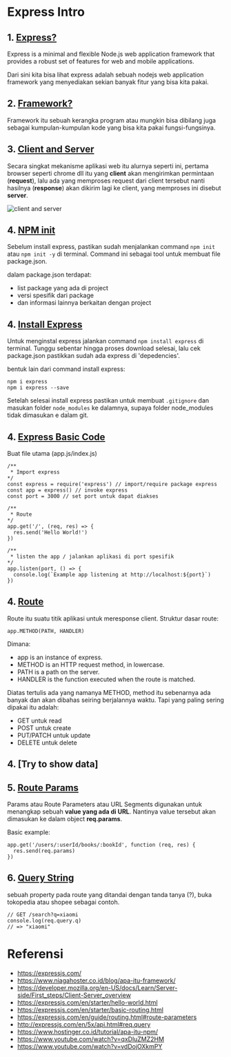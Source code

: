 # Express Intro

## 1. [Express?](https://expressjs.com/)

Express is a minimal and flexible Node.js web application framework that provides a robust set of features for web and mobile applications.

Dari sini kita bisa lihat express adalah sebuah nodejs web application framework yang menyediakan sekian banyak fitur yang bisa kita pakai.

## 2. [Framework?](https://www.niagahoster.co.id/blog/apa-itu-framework/)

Framework itu sebuah kerangka program atau mungkin bisa dibilang juga sebagai kumpulan-kumpulan kode yang bisa kita pakai fungsi-fungsinya.

## 3. [Client and Server](https://developer.mozilla.org/en-US/docs/Learn/Server-side/First_steps/Client-Server_overview)

Secara singkat mekanisme aplikasi web itu alurnya seperti ini, pertama browser seperti chrome dll itu yang **client** akan mengirimkan permintaan (**request**), lalu ada yang memproses request dari client tersebut nanti hasilnya (**response**) akan dikirim lagi ke client, yang memproses ini disebut **server**.

![client and server](https://github.com/tedante/my-note/blob/master/javascript/images/client-server.png)

## 4. [NPM init](https://docs.npmjs.com/creating-a-package-json-file)

Sebelum install express, pastikan sudah menjalankan command `npm init` atau `npm init -y` di terminal. Command ini sebagai tool untuk membuat file package.json. 

dalam package.json terdapat:

- list package yang ada di project
- versi spesifik dari package
- dan informasi lainnya berkaitan dengan project

## 4. [Install Express](https://expressjs.com/en/starter/installing.html)

Untuk menginstal express jalankan command `npm install express` di terminal. Tunggu sebentar hingga proses download selesai, lalu cek package.json pastikkan sudah ada express di 'depedencies'.

bentuk lain dari command install express:

```
npm i express
npm i express --save
```

Setelah selesai install express pastikan untuk membuat `.gitignore` dan masukan folder `node_modules` ke dalamnya, supaya folder node_modules tidak dimasukan e dalam git.

## 4. [Express Basic Code](https://expressjs.com/en/starter/hello-world.html)

Buat file utama (app.js/index.js) 

```
/**
 * Import express
*/
const express = require('express') // import/require package express
const app = express() // invoke express
const port = 3000 // set port untuk dapat diakses 

/**
 * Route
*/
app.get('/', (req, res) => {
  res.send('Hello World!')
})

/**
 * listen the app / jalankan aplikasi di port spesifik
*/
app.listen(port, () => {
  console.log(`Example app listening at http://localhost:${port}`)
})
```


## 4. [Route](https://expressjs.com/en/starter/basic-routing.html)

Route itu suatu titik aplikasi untuk meresponse client.
Struktur dasar route: 

```
app.METHOD(PATH, HANDLER)
``` 

Dimana:

- app is an instance of express.
- METHOD is an HTTP request method, in lowercase.
- PATH is a path on the server.
- HANDLER is the function executed when the route is matched.

Diatas tertulis ada yang namanya METHOD, method itu sebenarnya ada banyak dan akan dibahas seiring berjalannya waktu. Tapi yang paling sering dipakai itu adalah:

- GET untuk read
- POST untuk create 
- PUT/PATCH untuk update
- DELETE untuk delete

## 4. [Try to show data]


## 5. [Route Params](https://expressjs.com/en/guide/routing.html#route-parameters)

Params atau Route Parameters atau URL Segments digunakan untuk menangkap sebuah **value yang ada di URL**. Nantinya value tersebut akan dimasukan ke dalam object **req.params**.

Basic example:
```
app.get('/users/:userId/books/:bookId', function (req, res) {
  res.send(req.params)
})
```

## 6. [Query String](http://expressjs.com/en/5x/api.html#req.query)

sebuah property pada route yang ditandai dengan tanda tanya (?), buka tokopedia atau shopee sebagai contoh.

```
// GET /search?q=xiaomi
console.log(req.query.q)
// => "xiaomi"
```

# Referensi 
- https://expressjs.com/
- https://www.niagahoster.co.id/blog/apa-itu-framework/
- https://developer.mozilla.org/en-US/docs/Learn/Server-side/First_steps/Client-Server_overview
- https://expressjs.com/en/starter/hello-world.html
- https://expressjs.com/en/starter/basic-routing.html
- https://expressjs.com/en/guide/routing.html#route-parameters
- http://expressjs.com/en/5x/api.html#req.query
- https://www.hostinger.co.id/tutorial/apa-itu-npm/
- https://www.youtube.com/watch?v=qxDluZMZ2HM
- https://www.youtube.com/watch?v=vdDojOXkmPY
